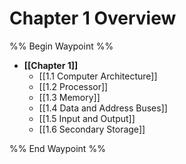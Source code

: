 # Chapter 1 Overview
%% Begin Waypoint %%
- **[[Chapter 1]]**
	- [[1.1 Computer Architecture]]
	- [[1.2 Processor]]
	- [[1.3 Memory]]
	- [[1.4 Data and Address Buses]]
	- [[1.5 Input and Output]]
	- [[1.6 Secondary Storage]]

%% End Waypoint %%
